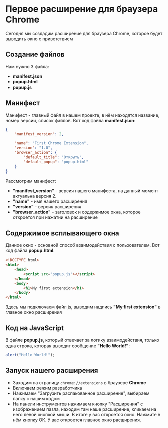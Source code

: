 # Первое расширение для браузера Chrome
Сегодня мы создадим расширение для браузера Chrome, которое будет выводить окно с приветствием
## Создание файлов
Нам нужно 3 файла:
+ **manifest.json**
+ **popup.html**
+ **popup.js**
## Манифест
Манифест - главный файл в нашем проекте, в нём находятся название, номер версии, список файлов.
Вот код файла **manifest.json**:
```json
{
    "manifest_version": 2,

    "name": "First Chrome Extension",
    "version": "1.0",
    "browser_action": {
        "default_title": "Открыть",
        "default_popup": "popup.html"
    }
}
```
Рассмотрим манифест:
+ **"manifest_version"** - версия нашего манифеста, на данный момент актуальна версия 2.
+ **"name"** - имя нашего расширения
+ **"version"** - версия расширения
+ **"browser_action"** - заголовок и содержимое окна, которое откроется при нажатии на расширение
## Содержимое всплывающего окна
Данное окно - основной способ взаимодействия с пользователем.
Вот код файла **popup.html**:
```html
<!DOCTYPE html>
<html>
    <head>
        <script src="popup.js"></script>
    </head>
    <body>
        <h1>My first extension</h1>
    </body>
</html>
```
Здесь мы подключаем файл js, выводим надпись **"My first extension"** в главное окно расширения
## Код на JavaScript
В файле **popup.js**, который отвечает за логику взаимодействия, только одна строка, которая выводит сообщение **"Hello World!"**:
```js
alert("Hello World!");
```
## Запуск нашего расширения
+ Заходим на страницу ```chrome://extensions``` в браузере **Chrome**
+ Включаем режим разработчика
+ Нажимаем "Загрузить распакованное расширение", выбираем папку с нашим кодом
+ На панели инструментов нажимаем кнопку "Расширения" с изображением пазла, находим там наше расширение, кликаем на него левой кнопкой мыши.
В итоге у вас откроется окно. Нажмите в нём кнопку ОК. У вас откроется главное окно расширения.